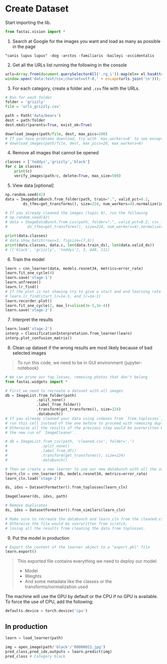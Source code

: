 # Create Dataset

Start importing the lib.

```py
from fastai.vision import *
```

1. Search at Google for the images you want and load as many as possible in the page

```
"canis lupus lupus" -dog -arctos -familiaris -baileyi -occidentalis
```

2. Get all the URLs list running the following in the console

```js
urls=Array.from(document.querySelectorAll('.rg_i')).map(el=> el.hasAttribute('data-src')?el.getAttribute('data-src'):el.getAttribute('data-iurl'));
window.open('data:text/csv;charset=utf-8,' + escape(urls.join('\n')));
```

3. For each category, create a folder and `.csv` file with the URLs.

```py
# Run for each folder
folder = 'grizzly'
file = 'urls_grizzly.csv'

path = Path('data/bears')
dest = path/folder
dest.mkdir(parents=True, exist_ok=True)

download_images(path/file, dest, max_pics=200)
# If you have problems download, try with `max_workers=0` to see exceptions:
# download_images(path/file, dest, max_pics=20, max_workers=0)
```

4. Remove all images that cannot be opened

```py
classes = ['teddys','grizzly','black']
for c in classes:
    print(c)
    verify_images(path/c, delete=True, max_size=500)
```

5. View data [optional]

```py
np.random.seed(42)
data = ImageDataBunch.from_folder(path, train=".", valid_pct=0.2,
        ds_tfms=get_transforms(), size=224, num_workers=4).normalize(imagenet_stats)

# If you already cleaned the images (topic 8), run the following
# np.random.seed(42)
# data = ImageDataBunch.from_csv(path, folder=".", valid_pct=0.2, csv_labels='cleaned.csv',
#         ds_tfms=get_transforms(), size=224, num_workers=4).normalize(imagenet_stats)

print(data.classes)
# data.show_batch(rows=3, figsize=(7,8))
print(data.classes, data.c, len(data.train_ds), len(data.valid_ds))
# (['black', 'grizzly', 'teddys'], 3, 448, 111)
```

6. Train the model

```py
learn = cnn_learner(data, models.resnet34, metrics=error_rate)
learn.fit_one_cycle(4)
learn.save('stage-1')
learn.unfreeze()
learn.lr_find()
# If the plot is not showing try to give a start and end learning rate
# learn.lr_find(start_lr=1e-5, end_lr=1e-1)
learn.recorder.plot()
learn.fit_one_cycle(2, max_lr=slice(3e-5,3e-4))
learn.save('stage-2')
```

7. Interpret the results

```py
learn.load('stage-2')
interp = ClassificationInterpretation.from_learner(learn)
interp.plot_confusion_matrix()
```

8. Clean up dataset if the wrong results are most likely because of bad selected images

> To run this code, we need to be in GUI environment (jupyter-notebook)
```py
# We can prune our top losses, removing photos that don't belong
from fastai.widgets import *

# First we need to recreate a dataset with all images
db = ImageList.from_folder(path)
              .split_none()
              .label_from_folder()
              .transform(get_transforms(), size=224)
              .databunch()
# If you already cleaned your data using indexes from `from_toplosses`,
# run this cell instead of the one before to proceed with removing duplicates.
# Otherwise all the results of the previous step would be overwritten by
# the new run of `ImageCleaner`.

# db = ImageList.from_csv(path, 'cleaned.csv', folder='.')
#               .split_none()
#               .label_from_df()
#               .transform(get_transforms(), size=224)
#               .databunch()

# Then we create a new learner to use our new databunch with all the images.
learn_cln = cnn_learner(db, models.resnet34, metrics=error_rate)
learn_cln.load('stage-2')

ds, idxs = DatasetFormatter().from_toplosses(learn_cln)

ImageCleaner(ds, idxs, path)

# Remove duplicates
ds, idxs = DatasetFormatter().from_similars(learn_cln)

# Make sure to recreate the databunch and learn_cln from the cleaned.csv file. 
# Otherwise the file would be overwritten from scratch, 
# losing all the results from cleaning the data from toplosses.
```
 
9. Put the model in production
  
```py
# Export the content of the learner object to a "export.pkl" file
learn.export()
```

> This exported file contains everything we need to deploy our model:
> - Model
> - Weights 
> - And some metadata like the classes or the transforms/normalization used

The machine will use the GPU by default or the CPU if no GPU is available. To force the use of CPU, add the following:

```py
defaults.device = torch.device('cpu')
```

## In production

```py
learn = load_learner(path)

img = open_image(path/'black'/'00000021.jpg')
pred_class,pred_idx,outputs = learn.predict(img)
pred_class # Category black
```
